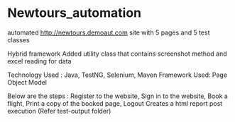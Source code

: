 # Newtours_automation
automated http://newtours.demoaut.com site with 5 pages and 5 test classes 

Hybrid framework 
Added utility class that contains screenshot method and excel reading for data

Technology Used : Java, TestNG, Selenium, Maven
Framework Used: Page Object Model

Below are the steps :
Register to the website, Sign in to the website, Book a flight, Print a copy of the booked page, Logout
 Creates a html report post execution (Refer test-output folder)
 

